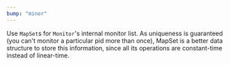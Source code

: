 ```yaml
---
bump: "minor"
---
```


Use `MapSet`s for `Monitor`'s internal monitor list. As uniqueness is
guaranteed (you can't monitor a particular pid more than once), MapSet is a
better data structure to store this information, since all its operations are
constant-time instead of linear-time.
